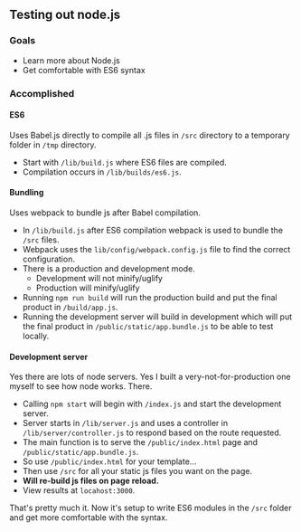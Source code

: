 ## Testing out node.js

### Goals
* Learn more about Node.js
* Get comfortable with ES6 syntax


### Accomplished

#### ES6
Uses Babel.js directly to compile all .js files in `/src` directory to a temporary folder in `/tmp` directory.

* Start with `/lib/build.js` where ES6 files are compiled.
* Compilation occurs in `/lib/builds/es6.js`.

#### Bundling
Uses webpack to bundle js after Babel compilation.

* In `/lib/build.js` after ES6 compilation webpack is used to bundle the `/src` files.
* Webpack uses the `lib/config/webpack.config.js` file to find the correct configuration.
* There is a production and development mode.
  * Development will not minify/uglify
  * Production will minify/uglify
* Running `npm run build` will run the production build and put the final product in `/build/app.js`.
* Running the development server will build in development which will put the final product in `/public/static/app.bundle.js` to be able to test locally.

#### Development server
Yes there are lots of node servers. Yes I built a very-not-for-production one myself to see how node works. There.

* Calling `npm start` will begin with `/index.js` and start the development server.
* Server starts in `/lib/server.js` and uses a controller in `/lib/server/controller.js` to respond based on the route requested.
* The main function is to serve the `/public/index.html` page and `/public/static/app.bundle.js`.
* So use `/public/index.html` for your template...
* Then use `/src` for all your static js files you want on the page.
* **Will re-build js files on page reload.**
* View results at `locahost:3000`.


That's pretty much it. Now it's setup to write ES6 modules in the `/src` folder and get more comfortable with the syntax.
